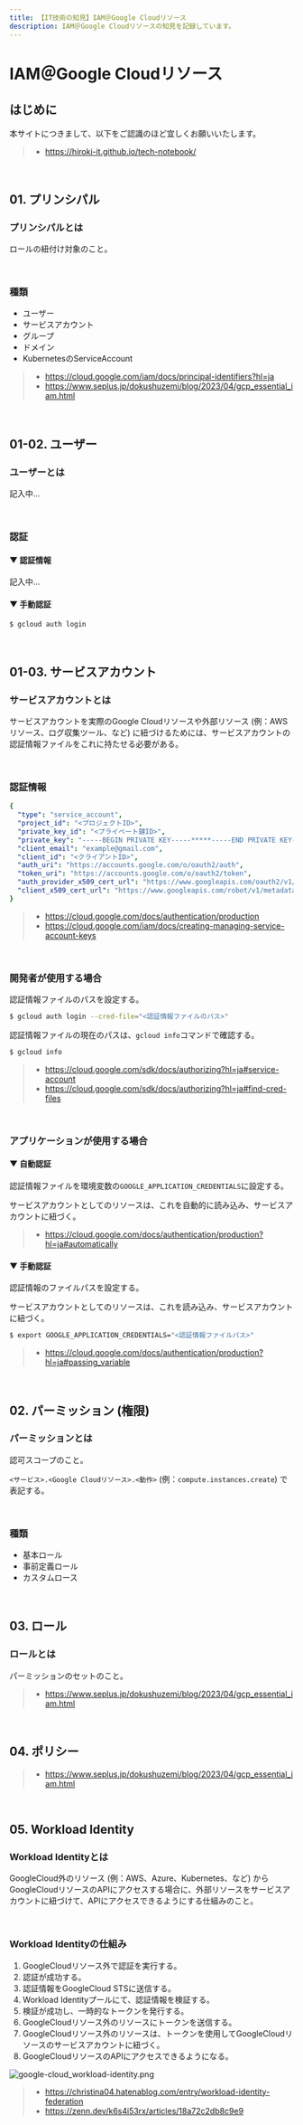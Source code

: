 ```yaml
---
title: 【IT技術の知見】IAM＠Google Cloudリソース
description: IAM＠Google Cloudリソースの知見を記録しています。
---
```


# IAM＠Google Cloudリソース

## はじめに

本サイトにつきまして、以下をご認識のほど宜しくお願いいたします。

> - https://hiroki-it.github.io/tech-notebook/

<br>

## 01. プリンシパル

### プリンシパルとは

ロールの紐付け対象のこと。

<br>

### 種類

- ユーザー
- サービスアカウント
- グループ
- ドメイン
- KubernetesのServiceAccount

> - https://cloud.google.com/iam/docs/principal-identifiers?hl=ja
> - https://www.seplus.jp/dokushuzemi/blog/2023/04/gcp_essential_iam.html

<br>

## 01-02. ユーザー

### ユーザーとは

記入中...

<br>

### 認証

#### ▼ 認証情報

記入中...

#### ▼ 手動認証

```bash
$ gcloud auth login
```

<br>

## 01-03. サービスアカウント

### サービスアカウントとは

サービスアカウントを実際のGoogle Cloudリソースや外部リソース (例：AWSリソース、ログ収集ツール、など) に紐づけるためには、サービスアカウントの認証情報ファイルをこれに持たせる必要がある。

<br>

### 認証情報

```yaml
{
  "type": "service_account",
  "project_id": "<プロジェクトID>",
  "private_key_id": "<プライベート鍵ID>",
  "private_key": "-----BEGIN PRIVATE KEY-----*****-----END PRIVATE KEY-----",
  "client_email": "example@gmail.com",
  "client_id": "<クライアントID>",
  "auth_uri": "https://accounts.google.com/o/oauth2/auth",
  "token_uri": "https://accounts.google.com/o/oauth2/token",
  "auth_provider_x509_cert_url": "https://www.googleapis.com/oauth2/v1/certs",
  "client_x509_cert_url": "https://www.googleapis.com/robot/v1/metadata/x509/<鍵名>%<プロジェクトID>.iam.gserviceaccount.com",
}
```

> - https://cloud.google.com/docs/authentication/production
> - https://cloud.google.com/iam/docs/creating-managing-service-account-keys

<br>

### 開発者が使用する場合

認証情報ファイルのパスを設定する。

```bash
$ gcloud auth login --cred-file="<認証情報ファイルのパス>"
```

認証情報ファイルの現在のパスは、`gcloud info`コマンドで確認する。

```bash
$ gcloud info
```

> - https://cloud.google.com/sdk/docs/authorizing?hl=ja#service-account
> - https://cloud.google.com/sdk/docs/authorizing?hl=ja#find-cred-files

<br>

### アプリケーションが使用する場合

#### ▼ 自動認証

認証情報ファイルを環境変数の`GOOGLE_APPLICATION_CREDENTIALS`に設定する。

サービスアカウントとしてのリソースは、これを自動的に読み込み、サービスアカウントに紐づく。

> - https://cloud.google.com/docs/authentication/production?hl=ja#automatically

#### ▼ 手動認証

認証情報のファイルパスを設定する。

サービスアカウントとしてのリソースは、これを読み込み、サービスアカウントに紐づく。

```bash
$ export GOOGLE_APPLICATION_CREDENTIALS="<認証情報ファイルパス>"
```

> - https://cloud.google.com/docs/authentication/production?hl=ja#passing_variable

<br>

## 02. パーミッション (権限)

### パーミッションとは

認可スコープのこと。

`<サービス>.<Google Cloudリソース>.<動作>` (例：`compute.instances.create`) で表記する。

<br>

### 種類

- 基本ロール
- 事前定義ロール
- カスタムロース

<br>

## 03. ロール

### ロールとは

パーミッションのセットのこと。

> - https://www.seplus.jp/dokushuzemi/blog/2023/04/gcp_essential_iam.html

<br>

## 04. ポリシー

> - https://www.seplus.jp/dokushuzemi/blog/2023/04/gcp_essential_iam.html

<br>

## 05. Workload Identity

### Workload Identityとは

GoogleCloud外のリソース (例：AWS、Azure、Kubernetes、など) からGoogleCloudリソースのAPIにアクセスする場合に、外部リソースをサービスアカウントに紐づけて、APIにアクセスできるようにする仕組みのこと。

<br>

### Workload Identityの仕組み

1. GoogleCloudリソース外で認証を実行する。
2. 認証が成功する。
3. 認証情報をGoogleCloud STSに送信する。
4. Workload Identityプールにて、認証情報を検証する。
5. 検証が成功し、一時的なトークンを発行する。
6. GoogleCloudリソース外のリソースにトークンを送信する。
7. GoogleCloudリソース外のリソースは、トークンを使用してGoogleCloudリソースのサービスアカウントに紐づく。
8. GoogleCloudリソースのAPIにアクセスできるようになる。

![google-cloud_workload-identity.png](https://raw.githubusercontent.com/hiroki-it/tech-notebook-images/master/images/google-cloud_workload-identity.png)

> - https://christina04.hatenablog.com/entry/workload-identity-federation
> - https://zenn.dev/k6s4i53rx/articles/18a72c2db8c9e9

<br>
